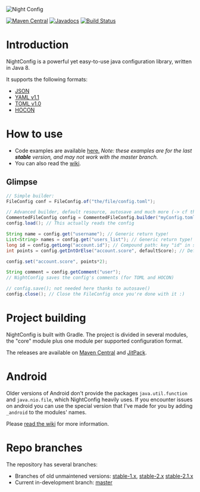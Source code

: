 ![Night Config](logo.png)

[![Maven Central](https://img.shields.io/maven-central/v/com.electronwill.night-config/core.svg)](https://search.maven.org/#search%7Cga%7C1%7Cg%3A%22com.electronwill.night-config%22)
[![Javadocs](http://javadoc.io/badge/com.electronwill.night-config/core.svg)](http://javadoc.io/doc/com.electronwill.night-config/core)
[![Build Status](https://travis-ci.com/TheElectronWill/Night-Config.svg?branch=master)](https://travis-ci.com/TheElectronWill/Night-Config)

# Introduction
NightConfig is a powerful yet easy-to-use java configuration library, written in Java 8.

It supports the following formats:
- [JSON](http://www.json.org/)
- [YAML v1.1](http://yaml.org/)
- [TOML v1.0](https://github.com/toml-lang/toml)
- [HOCON](https://github.com/typesafehub/config/blob/master/HOCON.md)

# How to use
- Code examples are available [here.](https://github.com/TheElectronWill/Night-Config/tree/master/examples/src/main/java)
  *Note: these examples are for the last **stable** version, and may not work with the master branch.*
- You can also read the [wiki](https://github.com/TheElectronWill/Night-Config/wiki).

## Glimpse
```java
// Simple builder:
FileConfig conf = FileConfig.of("the/file/config.toml");

// Advanced builder, default resource, autosave and much more (-> cf the wiki)
CommentedFileConfig config = CommentedFileConfig.builder("myConfig.toml").defaultResource("defaultConfig.toml").autosave().build();
config.load(); // This actually reads the config

String name = config.get("username"); // Generic return type!
List<String> names = config.get("users_list"); // Generic return type!
long id = config.getLong("account.id"); // Compound path: key "id" in subconfig "account"
int points = config.getIntOrElse("account.score", defaultScore); // Default value

config.set("account.score", points*2);

String comment = config.getComment("user");
// NightConfig saves the config's comments (for TOML and HOCON)

// config.save(); not needed here thanks to autosave()
config.close(); // Close the FileConfig once you're done with it :)
```


# Project building
NightConfig is built with Gradle. The project is divided in several modules, the "core" module plus one module per supported configuration format.

The releases are available on [Maven Central](https://search.maven.org/search?q=com.electronwill.night-config) and [JitPack](https://jitpack.io/#TheElectronWill/Night-Config).

# Android
Older versions of Android don't provide the packages `java.util.function` and `java.nio.file`, which
NightConfig heavily uses. If you encounter issues on android you can use the special version that
I've made for you by adding `_android` to the modules' names.

Please [read the wiki](https://github.com/TheElectronWill/Night-Config/wiki/Modules-and-dependencies) for more information.

# Repo branches
The repository has several branches:
- Branches of old unmaintened versions:
[stable-1.x](https://github.com/TheElectronWill/Night-Config/tree/stable-1.x),
[stable-2.x](https://github.com/TheElectronWill/Night-Config/tree/stable-2.x)
[stable-2.1.x](https://github.com/TheElectronWill/Night-Config/tree/stable-2.1.x)
- Current in-development branch: [master](https://github.com/TheElectronWill/Night-Config/tree/master)
